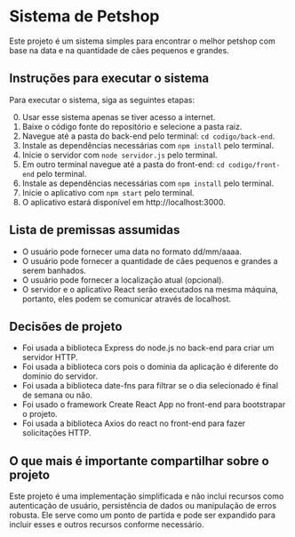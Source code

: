 # Sistema de Petshop

Este projeto é um sistema simples para encontrar o melhor petshop com base na data e na quantidade de cães pequenos e grandes.

## Instruções para executar o sistema

Para executar o sistema, siga as seguintes etapas:

0. Usar esse sistema apenas se tiver acesso a internet.
1. Baixe o código fonte do repositório e selecione a pasta raiz.
2. Navegue até a pasta do back-end pelo terminal: `cd codigo/back-end`.
3. Instale as dependências necessárias com `npm install` pelo terminal.
4. Inicie o servidor com `node servidor.js` pelo terminal.
5. Em outro terminal navegue até a pasta do front-end: `cd codigo/front-end` pelo terminal.
6. Instale as dependências necessárias com `npm install` pelo terminal.
7. Inicie o aplicativo com `npm start` pelo terminal.
8. O aplicativo estará disponível em http://localhost:3000.

## Lista de premissas assumidas

- O usuário pode fornecer uma data no formato dd/mm/aaaa.
- O usuário pode fornecer a quantidade de cães pequenos e grandes a serem banhados.
- O usuário pode fornecer a localização atual (opcional).
- O servidor e o aplicativo React serão executados na mesma máquina, portanto, eles podem se comunicar através de localhost.

## Decisões de projeto

- Foi usada a biblioteca Express do node.js no back-end para criar um servidor HTTP.
- Foi usada a biblioteca cors pois o dominia da aplicação é diferente do dominio do servidor.
- Foi usada a biblioteca date-fns para filtrar se o dia selecionado é final de semana ou não.
- Foi usado o framework Create React App no front-end para bootstrapar o projeto.
- Foi usada a biblioteca Axios do react no front-end para fazer solicitações HTTP.

## O que mais é importante compartilhar sobre o projeto

Este projeto é uma implementação simplificada e não inclui recursos como autenticação de usuário, persistência de dados ou manipulação de erros robusta. Ele serve como um ponto de partida e pode ser expandido para incluir esses e outros recursos conforme necessário.
